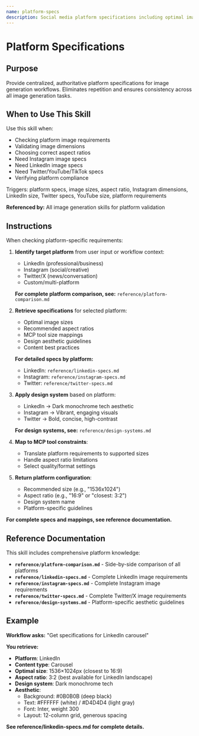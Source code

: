 ```yaml
---
name: platform-specs
description: Social media platform specifications including optimal image sizes, aspect ratios, and design guidelines for Instagram LinkedIn Twitter YouTube TikTok. Use when checking platform requirements, validating image dimensions, choosing aspect ratios, or need platform-specific image specifications. Centralized authority for all platform standards.
---
```


# Platform Specifications

## Purpose

Provide centralized, authoritative platform specifications for image generation workflows. Eliminates repetition and ensures consistency across all image generation tasks.

## When to Use This Skill

Use this skill when:
- Checking platform image requirements
- Validating image dimensions
- Choosing correct aspect ratios
- Need Instagram image specs
- Need LinkedIn image specs
- Need Twitter/YouTube/TikTok specs
- Verifying platform compliance

Triggers: platform specs, image sizes, aspect ratio, Instagram dimensions, LinkedIn size, Twitter specs, YouTube size, platform requirements

**Referenced by:** All image generation skills for platform validation

## Instructions

When checking platform-specific requirements:

1. **Identify target platform** from user input or workflow context:
   - LinkedIn (professional/business)
   - Instagram (social/creative)
   - Twitter/X (news/conversation)
   - Custom/multi-platform

   **For complete platform comparison, see:** `reference/platform-comparison.md`

2. **Retrieve specifications** for selected platform:
   - Optimal image sizes
   - Recommended aspect ratios
   - MCP tool size mappings
   - Design aesthetic guidelines
   - Content best practices

   **For detailed specs by platform:**
   - LinkedIn: `reference/linkedin-specs.md`
   - Instagram: `reference/instagram-specs.md`
   - Twitter: `reference/twitter-specs.md`

3. **Apply design system** based on platform:
   - LinkedIn → Dark monochrome tech aesthetic
   - Instagram → Vibrant, engaging visuals
   - Twitter → Bold, concise, high-contrast

   **For design systems, see:** `reference/design-systems.md`

4. **Map to MCP tool constraints**:
   - Translate platform requirements to supported sizes
   - Handle aspect ratio limitations
   - Select quality/format settings

5. **Return platform configuration**:
   - Recommended size (e.g., "1536x1024")
   - Aspect ratio (e.g., "16:9" or "closest: 3:2")
   - Design system name
   - Platform-specific guidelines

**For complete specs and mappings, see reference documentation.**

## Reference Documentation

This skill includes comprehensive platform knowledge:

- **`reference/platform-comparison.md`** - Side-by-side comparison of all platforms
- **`reference/linkedin-specs.md`** - Complete LinkedIn image requirements
- **`reference/instagram-specs.md`** - Complete Instagram image requirements
- **`reference/twitter-specs.md`** - Complete Twitter/X image requirements
- **`reference/design-systems.md`** - Platform-specific aesthetic guidelines

## Example

**Workflow asks:** "Get specifications for LinkedIn carousel"

**You retrieve:**
- **Platform**: LinkedIn
- **Content type**: Carousel
- **Optimal size**: 1536×1024px (closest to 16:9)
- **Aspect ratio**: 3:2 (best available for LinkedIn landscape)
- **Design system**: Dark monochrome tech
- **Aesthetic**:
  - Background: #0B0B0B (deep black)
  - Text: #FFFFFF (white) / #D4D4D4 (light gray)
  - Font: Inter, weight 300
  - Layout: 12-column grid, generous spacing

**See reference/linkedin-specs.md for complete details.**
